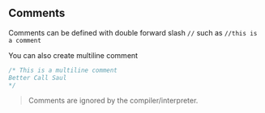 ## Comments

Comments can be defined with double forward slash `//` such as `//this is a comment` 

You can also create multiline comment

```jsx
/* This is a multiline comment
Better Call Saul
*/
```

> Comments are ignored by the compiler/interpreter.